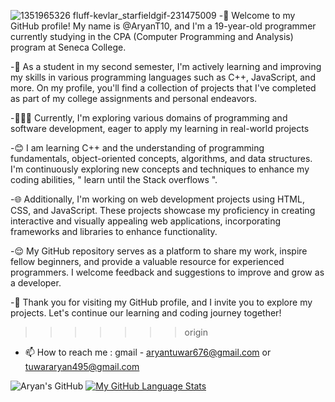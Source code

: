 ![1351965326 fluff-kevlar_starfieldgif-231475009](https://github.com/AryanT10/AryanT10/assets/59858427/75ddeeef-a805-47fd-acde-1d76be3f0493)
-🌱 Welcome to my GitHub profile! My name is @AryanT10, and I'm a 19-year-old programmer currently studying in the CPA (Computer Programming and Analysis) program at Seneca College.

-🐰 As a student in my second semester, I'm actively learning and improving my skills in various programming languages such as C++, JavaScript, and more. On my profile, you'll find a collection of projects that I've completed as part of my college assignments and personal endeavors.

-🧑🏻‍💻 Currently, I'm exploring various domains of programming and software development, eager to apply my learning in real-world projects

-😊 I am learning C++ and the understanding of programming fundamentals, object-oriented concepts, algorithms, and data structures. I'm continuously exploring new concepts and techniques to enhance my coding abilities, " learn until the Stack overflows ".

-🌐 Additionally, I'm working on web development projects using HTML, CSS, and JavaScript. These projects showcase my proficiency in creating interactive and visually appealing web applications, incorporating frameworks and libraries to enhance functionality.

-😌 My GitHub repository serves as a platform to share my work, inspire fellow beginners, and provide a valuable resource for experienced programmers. I welcome feedback and suggestions to improve and grow as a developer.

-🫡 Thank you for visiting my GitHub profile, and I invite you to explore my projects. Let's continue our learning and coding journey together!

>>>>>>> origin
- 📫 How to reach me : gmail - aryantuwar676@gmail.com or tuwararyan495@gmail.com
 
![Aryan's GitHub](https://github-readme-stats.vercel.app/api?username=AryanT10&theme=shadow_red&show_icons=true)
[![My GitHub Language Stats](https://github-readme-stats.vercel.app/api/top-langs/?username=AryanT10&langs_count=5&theme=tokyonight)]()

<!---
AryanT10/AryanT10 is a ✨ special ✨ repository because its `README.md` (this file) appears on your GitHub profile.
You can click the Preview link to take a look at your changes.
--->
